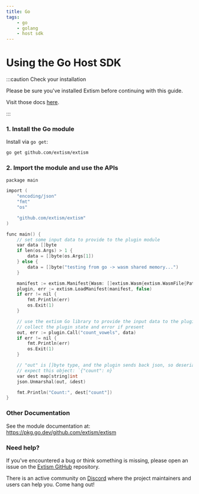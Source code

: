 ```yaml
---
title: Go
tags:
    - go
    - golang
    - host sdk
---
```

# Using the Go Host SDK

:::caution Check your installation

Please be sure you've installed Extism before continuing with this guide.

Visit those docs [here](/docs/install).

:::

### 1. Install the Go module

Install via `go get`:
```sh
go get github.com/extism/extism
```

### 2. Import the module and use the APIs

```c title=main.go
package main

import (
	"encoding/json"
	"fmt"
	"os"

	"github.com/extism/extism"
)

func main() {
	// set some input data to provide to the plugin module
	var data []byte
	if len(os.Args) > 1 {
		data = []byte(os.Args[1])
	} else {
		data = []byte("testing from go -> wasm shared memory...")
	}

	manifest := extism.Manifest{Wasm: []extism.Wasm{extism.WasmFile{Path: "../wasm/code.wasm"}}}
	plugin, err := extism.LoadManifest(manifest, false)
	if err != nil {
		fmt.Println(err)
		os.Exit(1)
	}

	// use the extism Go library to provide the input data to the plugin, execute it, and then
	// collect the plugin state and error if present
	out, err := plugin.Call("count_vowels", data)
	if err != nil {
		fmt.Println(err)
		os.Exit(1)
	}

	// "out" is []byte type, and the plugin sends back json, so deserialize it into a map.
	// expect this object: `{"count": n}`
	var dest map[string]int
	json.Unmarshal(out, &dest)

	fmt.Println("Count:", dest["count"])
}
```

### Other Documentation

See the module documentation at: https://pkg.go.dev/github.com/extism/extism

### Need help?

If you've encountered a bug or think something is missing, please open an issue on the [Extism GitHub](https://github.com/extism/extism) repository.

There is an active community on [Discord](https://discord.gg/cx3usBCWnc) where the project maintainers and users can help you. Come hang out!


